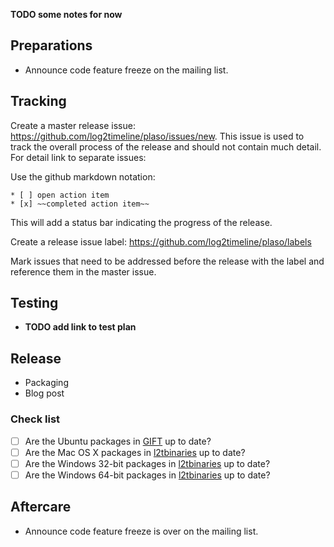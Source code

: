 **TODO some notes for now**

## Preparations
* Announce code feature freeze on the mailing list.

## Tracking
Create a master release issue: https://github.com/log2timeline/plaso/issues/new. This issue is used to track the overall process of the release and should not contain much detail. For detail link to separate issues:

Use the github markdown notation:
```
* [ ] open action item
* [x] ~~completed action item~~
```

This will add a status bar indicating the progress of the release.

Create a release issue label: https://github.com/log2timeline/plaso/labels

Mark issues that need to be addressed before the release with the label and reference them in the master issue.

## Testing
* **TODO add link to test plan**

## Release
* Packaging
* Blog post

### Check list
* [ ] Are the Ubuntu packages in [GIFT](https://launchpad.net/~gift) up to date?
* [ ] Are the Mac OS X packages in [l2tbinaries](https://github.com/log2timeline/l2tbinaries) up to date?
* [ ] Are the Windows 32-bit packages in [l2tbinaries](https://github.com/log2timeline/l2tbinaries) up to date?
* [ ] Are the Windows 64-bit packages in [l2tbinaries](https://github.com/log2timeline/l2tbinaries) up to date?

## Aftercare
* Announce code feature freeze is over on the mailing list.